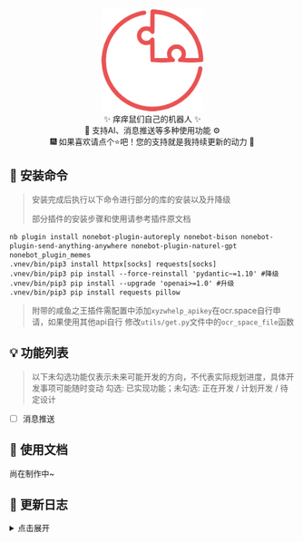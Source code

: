 <div align="center">
  <a href="https://v2.nonebot.dev/store"><img src="./image/README/nbp_logo.png" width="180" height="180" alt="NoneBotPluginLogo"></a>
</div>
<div align="center">
    ✨ 痒痒鼠们自己的机器人 ✨<br/>
    🧬 支持AI、消息推送等多种使用功能 ⚙️<br/>
    🎆 如果喜欢请点个⭐吧！您的支持就是我持续更新的动力 🎉<br/>
</div>

## 🎁 安装命令

> 安装完成后执行以下命令进行部分的库的安装以及升降级
>
> 部分插件的安装步骤和使用请参考插件原文档

```
nb plugin install nonebot-plugin-autoreply nonebot-bison nonebot-plugin-send-anything-anywhere nonebot-plugin-naturel-gpt  nonebot_plugin_memes 
.vnev/bin/pip3 install httpx[socks] requests[socks]
.vnev/bin/pip3 pip install --force-reinstall 'pydantic~=1.10' #降级
.vnev/bin/pip3 pip install --upgrade 'openai>=1.0' #升级
.vnev/bin/pip3 pip install requests pillow
```

> 附带的咸鱼之王插件需配置中添加`xyzwhelp_apikey`在ocr.space自行申请，如果使用其他api自行 修改`utils/get.py`文件中的`ocr_space_file`函数
>

## 💡 功能列表

> 以下未勾选功能仅表示未来可能开发的方向，不代表实际规划进度，具体开发事项可能随时变动
> 勾选: 已实现功能；未勾选: 正在开发 / 计划开发 / 待定设计

- [ ] 消息推送

## 📄 使用文档

尚在制作中~

## 🎢 更新日志

<details>
<summary>点击展开</summary>
###  [2024/6/28] v1.0.0 机器人发布
    - 完善项目说明
</details>

